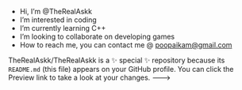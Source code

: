 - Hi, I’m @TheRealAskk
- I’m interested in coding
- I’m currently learning C++
- I’m looking to collaborate on developing games
- How to reach me, you can contact me @ poopaikam@gmail.com


TheRealAskk/TheRealAskk is a ✨ special ✨ repository because its `README.md` (this file) appears on your GitHub profile.
You can click the Preview link to take a look at your changes.
--->
